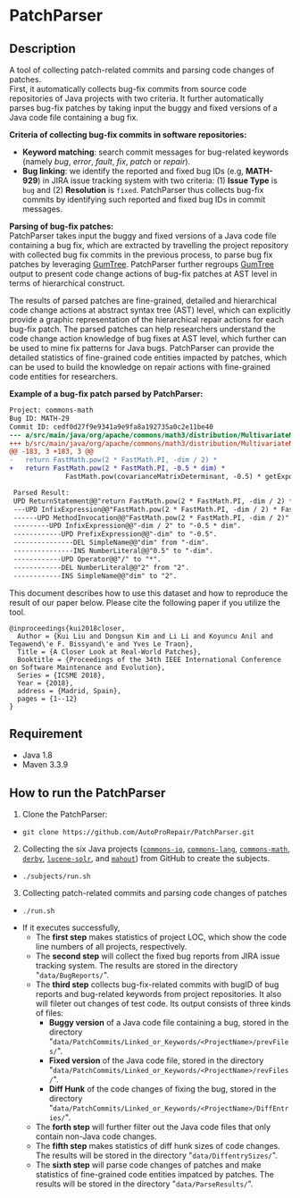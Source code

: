 # PatchParser

Description
----------------
A tool of collecting patch-related commits and parsing code changes of patches.<br>
First, it automatically collects bug-fix commits from source code repositories of Java projects with two criteria. 
It further automatically parses bug-fix patches by taking input the buggy and fixed versions of a Java code file containing a bug fix.

**Criteria of collecting bug-fix commits in software repositories:**
 - **Keyword matching**: search commit messages for bug-related keywords (namely *bug*, *error*, *fault*, *fix*, *patch* or *repair*).
 - **Bug linking**: we identify the reported and fixed bug IDs (e.g, **MATH-929**) in JIRA issue tracking system with two criteria: (1) **Issue Type** is `bug` and (2) **Resolution** is `fixed`. PatchParser thus collects bug-fix commits by identifying such reported and fixed bug IDs in commit messages.

**Parsing of bug-fix patches:**<br>
PatchParser takes input the buggy and fixed versions of a Java code file containing a bug fix, which are extracted by travelling the project repository with collected bug fix commits in the previous process, to parse bug fix patches by leveraging [GumTree](https://github.com/GumTreeDiff/gumtree/). PatchParser further regroups [GumTree](https://github.com/GumTreeDiff/gumtree/) output to present code change actions of bug-fix patches at AST level in terms of hierarchical construct.

The results of parsed patches are fine-grained, detailed and hierarchical code change actions at abstract syntax tree (AST) level, which can explicitly provide a graphic representation of the hierarchical repair actions for each bug-fix patch. 
The parsed patches can help researchers understand the code change action knowledge of bug fixes at AST level, 
which further can be used to mine fix patterns for Java bugs. 
PatchParser can provide the detailed statistics of fine-grained code entities impacted by patches, which can be used to build the knowledge on repair actions with fine-grained code entities for researchers.

**Example of a bug-fix patch parsed by PatchParser:**<br>
```diff
Project: commons-math
Bug ID: MATH-29
Commit ID: cedf0d27f9e9341a9e9fa8a192735a0c2e11be40
--- a/src/main/java/org/apache/commons/math3/distribution/MultivariateNormalDistribution.java
+++ b/src/main/java/org/apache/commons/math3/distribution/MultivariateNormalDistribution.java
@@ -183, 3 +183, 3 @@
-   return FastMath.pow(2 * FastMath.PI, -dim / 2) *
+   return FastMath.pow(2 * FastMath.PI, -0.5 * dim) *
              FastMath.pow(covarianceMatrixDeterminant, -0.5) * getExponentTerm(vals);

 Parsed Result:
 UPD ReturnStatement@@"return FastMath.pow(2 * FastMath.PI, -dim / 2) * FastMath.pow(covarianceMatrixDeterminant, -0.5) * getExponentTerm(vals);" to "return FastMath.pow(2 * FastMath.PI, -0.5 * dim) * FastMath.pow(covarianceMatrixDeterminant, -0.5) * getExponentTerm(vals);".
 ---UPD InfixExpression@@"FastMath.pow(2 * FastMath.PI, -dim / 2) * FastMath.pow(covarianceMatrixDeterminant, -0.5) * getExponentTerm(vals)" to "FastMath.pow(2 * FastMath.PI, -0.5 * dim) * FastMath.pow(covarianceMatrixDeterminant, -0.5) * getExponentTerm(vals)".
 ------UPD MethodInvocation@@"FastMath.pow(2 * FastMath.PI, -dim / 2)" to "FastMath.pow(2 * FastMath.PI, -0.5 * dim)".
 ---------UPD InfixExpression@@"-dim / 2" to "-0.5 * dim".
 ------------UPD PrefixExpression@@"-dim" to "-0.5".
 ---------------DEL SimpleName@@"dim" from "-dim".
 ---------------INS NumberLiteral@@"0.5" to "-dim".
 ------------UPD Operator@@"/" to "*".
 ------------DEL NumberLiteral@@"2" from "2".
 ------------INS SimpleName@@"dim" to "2".
```

This document describes how to use this dataset and how to reproduce the result of our paper below. Please cite the following paper if you utilize the tool.

```
@inproceedings{kui2018closer,
  Author = {Kui Liu and Dongsun Kim and Li Li and Koyuncu Anil and Tegawend\'e F. Bissyand\'e and Yves Le Traon},
  Title = {A Closer Look at Real-World Patches},
  Booktitle = {Proceedings of the 34th IEEE International Conference on Software Maintenance and Evolution},
  Series = {ICSME 2018},
  Year = {2018},
  address = {Madrid, Spain},
  pages = {1--12}
}
```

Requirement
----------------
  - Java 1.8
  - Maven 3.3.9

How to run the PatchParser
------------------------------
1. Clone the PatchParser:
  - `git clone https://github.com/AutoProRepair/PatchParser.git`

2. Collecting the six Java projects ([`commons-io`](https://github.com/apache/commons-io), [`commons-lang`](https://github.com/apache/commons-lang), [`commons-math`](https://github.com/apache/commons-math), [`derby`](https://github.com/apache/derby), [`lucene-solr`](https://github.com/apache/lucene-solr), and [`mahout`](https://github.com/apache/mahout)) from GitHub to create the subjects.
- `./subjects/run.sh`

3. Collecting patch-related commits and parsing code changes of patches
- `./run.sh`

* If it executes successfully, 
    * The **first step** makes statistics of project LOC, which show the code line numbers of all projects, respectively.<br>
    * The **second step** will collect the fixed bug reports from JIRA issue tracking system. The results are stored in the directory "`data/BugReports/`".<br>
    * The **third step** collects bug-fix-related commits with bugID of bug reports and bug-related keywords from project repositories.
It also will fileter out changes of test code. Its output consists of three kinds of files: 
        * **Buggy version** of a Java code file containing a bug, stored in the directory "`data/PatchCommits/Linked_or_Keywords/<ProjectName>/prevFiles/`".
        * **Fixed version** of the Java code file, stored in the directory "`data/PatchCommits/Linked_or_Keywords/<ProjectName>/revFiles/`".
        * **Diff Hunk** of the code changes of fixing the bug, stored in the directory "`data/PatchCommits/Linked_or_Keywords/<ProjectName>/DiffEntries/`".
    * The **forth step** will further filter out the Java code files that only contain non-Java code changes.<br>
    * The **fifth step** makes statistics of diff hunk sizes of code changes. The results will be stored in the directory "`data/DiffentrySizes/`".<br>
    * The **sixth step** will parse code changes of patches and make statistics of fine-grained code entities impatced by patches. The results will be stored in the directory "`data/ParseResults/`". 
